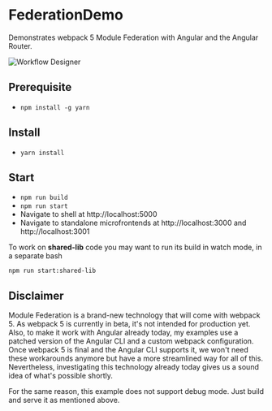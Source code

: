 # FederationDemo

Demonstrates webpack 5 Module Federation with Angular and the Angular Router.

![Workflow Designer](./result.png)

## Prerequisite

- ``npm install -g yarn``

## Install

- ``yarn install``

## Start

- ``npm run build``
- ``npm run start``
- Navigate to shell at http://localhost:5000
- Navigate to standalone microfrontends at http://localhost:3000 and http://localhost:3001

To work on __shared-lib__ code you may want to run its build in watch mode, in a separate bash

``npm run start:shared-lib``

## Disclaimer

Module Federation is a brand-new technology that will come with webpack 5. As webpack 5 is currently in beta, it's not intended for production yet. Also, to make it work with Angular already today, my examples use a patched version of the Angular CLI and a custom webpack configuration. Once webpack 5 is final and the Angular CLI supports it, we won't need these workarounds anymore but have a more streamlined way for all of this. Nevertheless, investigating this technology already today gives us a sound idea of what's possible shortly.

For the same reason, this example does not support debug mode. Just build and serve it as mentioned above.
